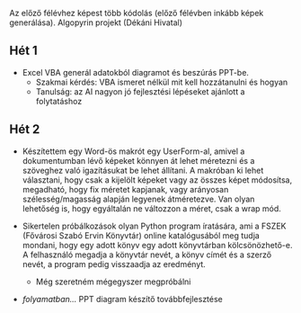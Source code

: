 Az előző félévhez képest több kódolás (előző félévben inkább képek generálása).
Algopyrin projekt (Dékáni Hivatal)

## Hét 1
- Excel VBA generál adatokból diagramot és beszúrás PPT-be.
  - Szakmai kérdés: VBA ismeret nélkül mit kell hozzátanulni és hogyan
  - Tanulság: az AI nagyon jó fejlesztési lépéseket ajánlott a folytatáshoz

## Hét 2
- Készítettem egy Word-ös makrót egy UserForm-al, amivel a dokumentumban lévő képeket könnyen át lehet méretezni és a szöveghez való igazításukat be lehet állítani. A makróban ki lehet választani, hogy csak a kijelölt képeket vagy az összes képet módosítsa, megadható, hogy fix méretet kapjanak, vagy arányosan szélesség/magasság alapján legyenek átméretezve. Van olyan lehetőség is, hogy egyáltalán ne változzon a méret, csak a wrap mód.

- Sikertelen próbálkozások olyan Python program íratására, ami a FSZEK (Fővárosi Szabó Ervin Könyvtár) online katalógusából meg tudja mondani, hogy egy adott könyv egy adott könyvtárban kölcsönözhető-e. A felhasználó megadja a könyvtár nevét, a könyv címét és a szerző nevét, a program pedig visszaadja az eredményt.
  - Még szeretném mégegyszer megpróbálni
    
- *folyamatban...* PPT diagram készítő továbbfejlesztése
